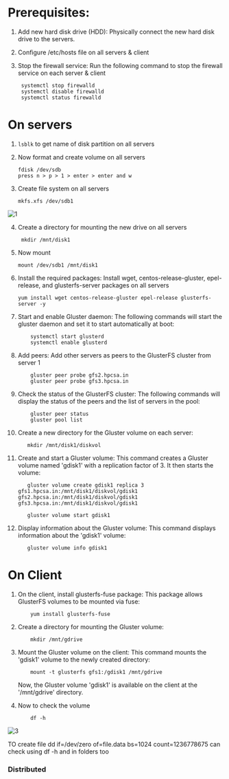 # Prerequisites: 

1. Add new hard disk drive (HDD): Physically connect the new hard disk drive to the servers. 

2. Configure /etc/hosts file on all servers & client

3. Stop the firewall service: Run the following command to stop the firewall service on each server & client

        systemctl stop firewalld
        systemctl disable firewalld 
        systemctl status firewalld


# On servers

1. `lsblk` to get name of disk partition on all servers
   
2. Now format and create volume on all servers
   
       fdisk /dev/sdb
       press n > p > 1 > enter > enter and w

3. Create file system on all servers
   
       mkfs.xfs /dev/sdb1
   
![1](https://github.com/shubnimkar/Storage-Backup-Management/assets/46809421/19cbc2c0-1b20-47c5-b15a-0e2ae0f16e96)

4. Create a directory for mounting the new drive on all servers

        mkdir /mnt/disk1

4. Now mount 

       mount /dev/sdb1 /mnt/disk1
  
   
6. Install the required packages: Install wget, centos-release-gluster, epel-release, and glusterfs-server packages on all servers
   
       yum install wget centos-release-gluster epel-release glusterfs-server -y
   

7. Start and enable Gluster daemon: The following commands will start the gluster daemon and set it to start automatically at boot:
   
           systemctl start glusterd
           systemctl enable glusterd
   
   
8. Add peers: Add other servers as peers to the GlusterFS cluster from server 1
   
           gluster peer probe gfs2.hpcsa.in
           gluster peer probe gfs3.hpcsa.in
   
   
9. Check the status of the GlusterFS cluster: The following commands will display the status of the peers and the list of servers in the pool:
   
           gluster peer status
           gluster pool list
   
   
10. Create a new directory for the Gluster volume on each server: 
   
           mkdir /mnt/disk1/diskvol
   
   
11. Create and start a Gluster volume: This command creates a Gluster volume named 'gdisk1' with a replication factor 
    of 3. It then starts the volume:
   
           gluster volume create gdisk1 replica 3 gfs1.hpcsa.in:/mnt/disk1/diskvol/gdisk1  gfs2.hpcsa.in:/mnt/disk1/diskvol/gdisk1 gfs3.hpcsa.in:/mnt/disk1/diskvol/gdisk1
   
           gluster volume start gdisk1
   
   
12. Display information about the Gluster volume: This command displays information about the 'gdisk1' volume:
   
           gluster volume info gdisk1
   

# On Client

1. On the client, install glusterfs-fuse package: This package allows GlusterFS volumes to be mounted via fuse:
   
           yum install glusterfs-fuse
   
   
2. Create a directory for mounting the Gluster volume:
   
           mkdir /mnt/gdrive
   
   
3. Mount the Gluster volume on the client: This command mounts the 'gdisk1' volume to the newly created directory:
   
           mount -t glusterfs gfs1:/gdisk1 /mnt/gdrive
   
   Now, the Gluster volume 'gdisk1' is available on the client at the '/mnt/gdrive' directory.

4. Now to check the volume

           df -h
![3](https://github.com/shubnimkar/Storage-Backup-Management/assets/46809421/84af6b98-bc7a-4ed7-9f59-dfd5deb30d23)

TO create file
dd if=/dev/zero of=file.data bs=1024 count=1236778675
can check using df -h
and in folders too

### Distributed


